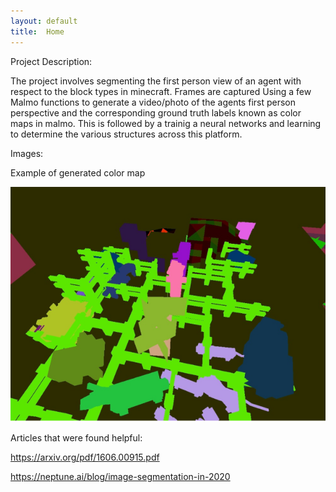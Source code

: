 ```yaml
---
layout: default
title:  Home
---
```


Project Description:

The project involves segmenting the first person view of an agent with respect to the block types in minecraft. Frames are captured Using a few Malmo functions to generate a video/photo of the agents first person perspective and the corresponding ground truth labels known as color maps in malmo. This is followed by a trainig a neural networks and learning to determine the various structures across this platform.

Images:

Example of generated color map


![alt text](images/sample2.png)





Articles that were found helpful:

https://arxiv.org/pdf/1606.00915.pdf

https://neptune.ai/blog/image-segmentation-in-2020
